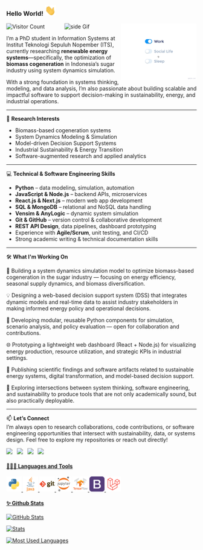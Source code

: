   ### Hello World!  <img src="https://raw.githubusercontent.com/AriefSandi/AriefSandi/main/assets/Hi.gif" width="29px">
  
  ![Visitor Count](https://profile-counter.glitch.me/AriefSandi/count.svg)
<img src="https://raw.githubusercontent.com/AriefSandi/AriefSandi/main/assets/life_balance.gif" alt="side Image" align="right" width="200" height="auto" />
<a href="https://ko-fi.com/ariefsandi88"> <img src="https://media3.giphy.com/media/ZEB6yFbLnhyQf7g3hn/giphy.gif" alt="side Gif" align="right" width="150" height="auto"/> </a>

  I’m a PhD student in Information Systems at Institut Teknologi Sepuluh Nopember (ITS), currently researching **renewable energy systems**—specifically, the optimization of **biomass cogeneration** in Indonesia’s sugar industry using system dynamics simulation.
  
  With a strong foundation in systems thinking, modeling, and data analysis, I’m also passionate about building scalable and impactful software to support decision-making in sustainability, energy, and industrial operations.

---

🔬 **Research Interests**  
- Biomass-based cogeneration systems  
- System Dynamics Modeling & Simulation  
- Model-driven Decision Support Systems  
- Industrial Sustainability & Energy Transition  
- Software-augmented research and applied analytics

---

💻 **Technical & Software Engineering Skills**  
- **Python** – data modeling, simulation, automation  
- **JavaScript & Node.js** – backend APIs, microservices  
- **React.js & Next.js** – modern web app development  
- **SQL & MongoDB** – relational and NoSQL data handling  
- **Vensim & AnyLogic** – dynamic system simulation  
- **Git & GitHub** – version control & collaborative development  
- **REST API Design**, data pipelines, dashboard prototyping  
- Experience with **Agile/Scrum**, unit testing, and CI/CD  
- Strong academic writing & technical documentation skills

---

🛠️ **What I'm Working On**

🚀 Building a system dynamics simulation model to optimize biomass-based cogeneration in the sugar industry — focusing on energy efficiency, seasonal supply dynamics, and biomass diversification.

💡 Designing a web-based decision support system (DSS) that integrates dynamic models and real-time data to assist industry stakeholders in making informed energy policy and operational decisions.

🧪 Developing modular, reusable Python components for simulation, scenario analysis, and policy evaluation — open for collaboration and contributions.

🌐 Prototyping a lightweight web dashboard (React + Node.js) for visualizing energy production, resource utilization, and strategic KPIs in industrial settings.

📄 Publishing scientific findings and software artifacts related to sustainable energy systems, digital transformation, and model-based decision support.

🧩 Exploring intersections between system thinking, software engineering, and sustainability to produce tools that are not only academically sound, but also practically deployable.

---

📫 **Let’s Connect**  
I’m always open to research collaborations, code contributions, or software engineering opportunities that intersect with sustainability, data, or systems design. Feel free to explore my repositories or reach out directly!

  
  [<img src="https://img.icons8.com/color/48/000000/twitter.png" width="3.5%"/>](https://twitter.com/itsmesan_)  &nbsp; [<img src="https://img.icons8.com/color/48/000000/linkedin.png" width="3.5%"/>](https://www.linkedin.com/in/ariefsandi10/)  &nbsp;  [<img src="https://img.icons8.com/fluent/48/000000/instagram-new.png" width="3.5%"/>](https://www.instagram.com/ariefsandi88/)  &nbsp; <a href="mailto:ariefsandi10@gmail.com"> <img src="https://img.icons8.com/fluent/48/000000/gmail.png" width="3.5%"/>
  
  #### 👨🏻‍💻 Languages and Tools <br />
  
  <code><img height="40" src="https://raw.githubusercontent.com/github/explore/80688e429a7d4ef2fca1e82350fe8e3517d3494d/topics/python/python.png"></code>
  <code><img height="40" src="https://raw.githubusercontent.com/github/explore/80688e429a7d4ef2fca1e82350fe8e3517d3494d/topics/java/java.png"></code>
  <code><img height="40" src="https://raw.githubusercontent.com/github/explore/80688e429a7d4ef2fca1e82350fe8e3517d3494d/topics/git/git.png"></code>
  <code><img height="40" src="https://raw.githubusercontent.com/github/explore/80688e429a7d4ef2fca1e82350fe8e3517d3494d/topics/jupyter-notebook/jupyter-notebook.png"></code>
  </code>
  <code><img height="40" src="https://raw.githubusercontent.com/github/explore/80688e429a7d4ef2fca1e82350fe8e3517d3494d/topics/tensorflow/tensorflow.png"></code>
  <code><img height="40" src="https://raw.githubusercontent.com/github/explore/80688e429a7d4ef2fca1e82350fe8e3517d3494d/topics/bootstrap/bootstrap.png"></code>
  <code><img height="40" src="https://raw.githubusercontent.com/github/explore/80688e429a7d4ef2fca1e82350fe8e3517d3494d/topics/laravel/laravel.png"></code>
  
  
  #### ✨ Github Stats <br />

  ![GitHub Stats](https://github-readme-stats.vercel.app/api?username=ariefsandi&show_icons=true&theme=gruvbox&count_private=true&include_all_commits=true&hide=issues)

  [![Stats](https://github-readme-stats.vercel.app/api?username=AriefSandi&show_icons=true&theme=radical)](https://github-readme-stats.vercel.app/api?username=AriefSandi&show_icons=true&theme=radical)
  
  [![Most Used Languages](https://github-readme-stats.vercel.app/api/top-langs/?username=AriefSandi&show_icons=true&theme=radical&hide=html,css)](https://github-readme-stats.vercel.app/api/top-langs/?username=AriefSandi&show_icons=true&theme=radical&hide=html,css)
  
